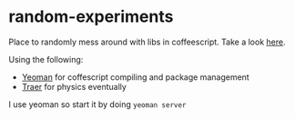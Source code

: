 random-experiments
==================

Place to randomly mess around with libs in coffeescript.
Take a look [here](http://driedtoast.github.com/random-experiments).


Using the following:
* [Yeoman](http://yeoman.io/) for coffescript compiling and package management
* [Traer](http://code.google.com/p/traer-js/) for physics eventually


I use yeoman so start it by doing `yeoman server`

